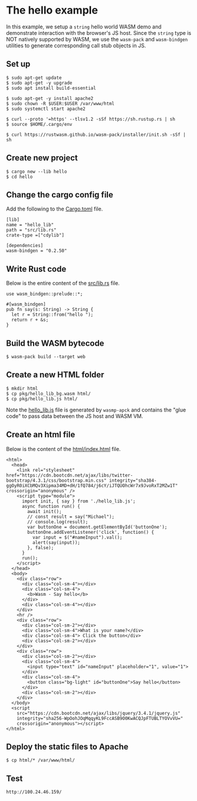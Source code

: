# The hello example

In this example, we setup a `string` hello world WASM demo and demonstrate interaction with the browser's JS host. Since the `string` type is NOT natively supported by WASM, we use the `wasm-pack` and `wasm-bindgen` utilities to generate corresponding call stub objects in JS.

## Set up

```
$ sudo apt-get update
$ sudo apt-get -y upgrade
$ sudo apt install build-essential

$ sudo apt-get -y install apache2
$ sudo chown -R $USER:$USER /var/www/html
$ sudo systemctl start apache2

$ curl --proto '=https' --tlsv1.2 -sSf https://sh.rustup.rs | sh
$ source $HOME/.cargo/env

$ curl https://rustwasm.github.io/wasm-pack/installer/init.sh -sSf | sh
```


## Create new project

```
$ cargo new --lib hello
$ cd hello
```

## Change the cargo config file

Add the following to the [Cargo.toml](Cargo.toml) file.

```
[lib]
name = "hello_lib"
path = "src/lib.rs"
crate-type =["cdylib"]

[dependencies]
wasm-bindgen = "0.2.50"
```

## Write Rust code

Below is the entire content of the [src/lib.rs](src/lib.rs) file.

```
use wasm_bindgen::prelude::*;

#[wasm_bindgen]
pub fn say(s: String) -> String {
  let r = String::from("hello ");
  return r + &s;
}
```

## Build the WASM bytecode

```
$ wasm-pack build --target web
```

## Create a new HTML folder

```
$ mkdir html
$ cp pkg/hello_lib_bg.wasm html/
$ cp pkg/hello_lib.js html/
```

Note the [hello_lib.js](html/hello_lib.js) file is generated by `wasmp-apck` and contains the "glue code" to pass data between the JS host and WASM VM.

## Create an html file

Below is the content of the [html/index.html](html/index.html) file.

```
<html>
  <head>
    <link rel="stylesheet" href="https://cdn.bootcdn.net/ajax/libs/twitter-bootstrap/4.3.1/css/bootstrap.min.css" integrity="sha384-ggOyR0iXCbMQv3Xipma34MD+dH/1fQ784/j6cY/iJTQUOhcWr7x9JvoRxT2MZw1T" crossorigin="anonymous" />
    <script type="module">
      import init, { say } from './hello_lib.js';
      async function run() {
        await init();
        // const result = say("Michael");
        // console.log(result);
        var buttonOne = document.getElementById('buttonOne');
        buttonOne.addEventListener('click', function() {
          var input = $("#nameInput").val();
          alert(say(input));
        }, false);
      }
      run();
    </script>
  </head>
  <body>
    <div class="row">
      <div class="col-sm-4"></div>
      <div class="col-sm-4">
        <b>Wasm - Say hello</b>
      </div>
      <div class="col-sm-4"></div>
    </div>
    <hr />
    <div class="row">
      <div class="col-sm-2"></div>
      <div class="col-sm-4">What is your name?</div>
      <div class="col-sm-4"> Click the button</div>
      <div class="col-sm-2"></div>
    </div>
    <div class="row">
      <div class="col-sm-2"></div>
      <div class="col-sm-4">
        <input type="text" id="nameInput" placeholder="1", value="1">
      </div>
      <div class="col-sm-4">
        <button class="bg-light" id="buttonOne">Say hello</button>
      </div>
      <div class="col-sm-2"></div>
    </div>
  </body>
  <script
    src="https://cdn.bootcdn.net/ajax/libs/jquery/3.4.1/jquery.js"
    integrity="sha256-WpOohJOqMqqyKL9FccASB9O0KwACQJpFTUBLTYOVvVU="
    crossorigin="anonymous"></script>
</html>
```

## Deploy the static files to Apache

```
$ cp html/* /var/www/html/
```

## Test

```
http://100.24.46.159/
```
